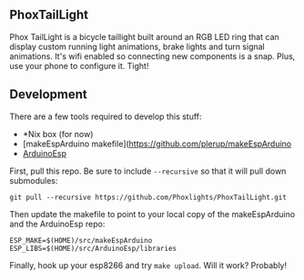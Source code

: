 PhoxTailLight
------------
Phox TailLight is a bicycle taillight built around an RGB LED ring that can display custom running light animations, brake lights and turn signal animations. It's wifi enabled so connecting new components is a snap. Plus, use your phone to configure it. Tight!  

Development
------------
There are a few tools required to develop this stuff:
* \*Nix box (for now)
* [makeEspArduino makefile](https://github.com/plerup/makeEspArduino
* [ArduinoEsp](https://github.com/esp8266/Arduino)

First, pull this repo. Be sure to include `--recursive` so that it will pull down submodules:

    git pull --recursive https://github.com/Phoxlights/PhoxTailLight.git

Then update the makefile to point to your local copy of the makeEspArduino and the ArduinoEsp repo:

    ESP_MAKE=$(HOME)/src/makeEspArduino
    ESP_LIBS=$(HOME)/src/ArduinoEsp/libraries

Finally, hook up your esp8266 and try `make upload`. Will it work? Probably!
